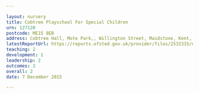 ```yaml
---

layout: nursery
title: Cobtree Playschool For Special Children
urn: 127120
postcode: ME15 8EB
address: Cobtree Hall, Mote Park,, Willington Street, Maidstone, Kent, ME15 8EB
latestReportUrl: https://reports.ofsted.gov.uk/provider/files/2532315/urn/127120.pdf
teaching: 2
development: 1
leadership: 2
outcomes: 2
overall: 2
date: 7 December 2015

---
```

